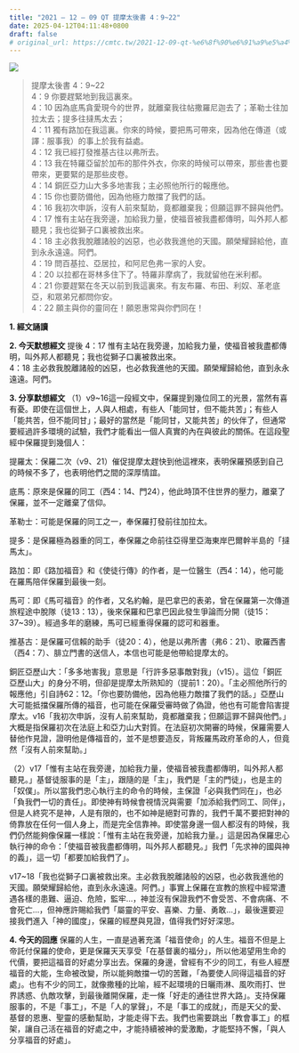 ```yaml
---
title: "2021 – 12 – 09 QT 提摩太後書 4：9~22"
date: 2025-04-12T04:11:48+0800
draft: false
# original_url: https://cmtc.tw/2021-12-09-qt-%e6%8f%90%e6%91%a9%e5%a4%aa%e5%be%8c%e6%9b%b8-4%ef%bc%9a922
---
```


![](/images/qt.jpg)
> 提摩太後書 4：9\~22  
> 4：9 你要趕緊地到我這裏來。  
> 4：10 因為底馬貪愛現今的世界，就離棄我往帖撒羅尼迦去了；革勒士往加拉太去；提多往撻馬太去；  
> 4：11 獨有路加在我這裏。你來的時候，要把馬可帶來，因為他在傳道（或譯：服事我）的事上於我有益處。  
> 4：12 我已經打發推基古往以弗所去。  
> 4：13 我在特羅亞留於加布的那件外衣，你來的時候可以帶來，那些書也要帶來，更要緊的是那些皮卷。  
> 4：14 銅匠亞力山大多多地害我；主必照他所行的報應他。  
> 4：15 你也要防備他，因為他極力敵擋了我們的話。  
> 4：16 我初次申訴，沒有人前來幫助，竟都離棄我；但願這罪不歸與他們。  
> 4：17 惟有主站在我旁邊，加給我力量，使福音被我盡都傳明，叫外邦人都聽見；我也從獅子口裏被救出來。  
> 4：18 主必救我脫離諸般的凶惡，也必救我進他的天國。願榮耀歸給他，直到永永遠遠。阿們。  
> 4：19 問百基拉、亞居拉，和阿尼色弗一家的人安。  
> 4：20 以拉都在哥林多住下了。特羅非摩病了，我就留他在米利都。  
> 4：21 你要趕緊在冬天以前到我這裏來。有友布羅、布田、利奴、革老底亞，和眾弟兄都問你安。  
> 4：22 願主與你的靈同在！願恩惠常與你們同在！

**1. 經文誦讀**

**2.  今天默想經文**
提後 4：17 惟有主站在我旁邊，加給我力量，使福音被我盡都傳明，叫外邦人都聽見；我也從獅子口裏被救出來。  
4：18 主必救我脫離諸般的凶惡，也必救我進他的天國。願榮耀歸給他，直到永永遠遠。阿們。

**3. 分享默想經文**
（1）v9\~16這一段經文中，保羅提到幾位同工的光景，當然有喜有憂。即使在這個世上，人與人相處，有些人「能同甘，但不能共苦」；有些人「能共苦，但不能同甘」；最好的當然是「能同甘，又能共苦」的伙伴了，但通常要經過許多環境的試驗，我們才能看出一個人真實的內在與彼此的關係。在這段聖經中保羅提到幾個人：

提羅太：保羅二次（v9、21）催促提摩太趕快到他這裡來，表明保羅預感到自己的時候不多了，也表明他們之間的深厚情誼。

底馬：原來是保羅的同工（西4：14、門24），他此時頂不住世界的壓力，離棄了保羅，並不一定離棄了信仰。

革勒士：可能是保羅的同工之一，奉保羅打發前往加拉太。

提多：是保羅極為器重的同工，奉保羅之命前往亞得里亞海東岸巴爾幹半島的「撻馬太」。

路加：即《路加福音》和《使徒行傳》的作者，是一位醫生（西4：14），他可能在羅馬陪伴保羅到最後一刻。

馬可：即《馬可福音》的作者，又名約翰，是巴拿巴的表弟，曾在保羅第一次傳道旅程途中脫隊（徒13：13），後來保羅和巴拿巴因此發生爭論而分開（徒15：37\~39）。經過多年的磨練，馬可已經重得保羅的認可和器重。

推基古：是保羅可信賴的助手（徒20：4），他是以弗所書（弗6：21）、歌羅西書（西4：7）、腓立門書的送信人，本信也可能是他帶給提摩太的。

銅匠亞歷山大：「多多地害我」意思是「行許多惡事敵對我」（v15）。這位「銅匠亞歷山大」的身分不明，但卻是提摩太所熟知的（提前1：20）。「主必照他所行的報應他」引自詩62：12。「你也要防備他，因為他極力敵擋了我們的話。」亞歷山大可能抵擋保羅所傳的福音，也可能在保羅受審時做了偽證，他也有可能會陷害提摩太。v16「我初次申訴，沒有人前來幫助，竟都離棄我；但願這罪不歸與他們。」大概是指保羅初次在法庭上和亞力山大對質。在法庭初次開審的時候，保羅需要人替他作見證，證明他是傳福音的，並不是想要造反，背叛羅馬政府革命的人，但竟然「沒有人前來幫助。」

（2）v17「惟有主站在我旁邊，加給我力量，使福音被我盡都傳明，叫外邦人都聽見。」基督徒服事的是「主」，跟隨的是「主」，我們是「主的門徒」，也是主的「奴僕」。所以當我們忠心執行主的命令的時候，主保證「必與我們同在」，也必「負我們一切的責任」。即使神有時候會視情況與需要「加添給我們同工、同伴」，但是人終究不是神，人是有限的，也不如神是絕對可靠的，我們千萬不要把對神的倚靠放在任何一個人身上，而是完全信靠神。即使當身邊一個人都沒有的時候，我們仍然能夠像保羅一樣說：「惟有主站在我旁邊，加給我力量。」這是因為保羅忠心執行神的命令：「使福音被我盡都傳明，叫外邦人都聽見。」我們「先求神的國與神的義」，這一切「都要加給我們了」。

v17\~18「我也從獅子口裏被救出來。主必救我脫離諸般的凶惡，也必救我進他的天國。願榮耀歸給他，直到永永遠遠。阿們。」事實上保羅在宣教的旅程中經常遭遇各樣的患難、逼迫、危險，監牢…，神並沒有保證我們不會受苦、不會病痛、不會死亡…，但神應許賜給我們「屬靈的平安、喜樂、力量、勇敢…」，最後還要迎接我們進入「神的國度」，保羅的經歷與見證，值得我們好好深思。

**4. 今天的回應**
保羅的人生，一直是過著充滿「福音使命」的人生。福音不但是上帝託付保羅的使命，更是保羅天天享受「在基督裏的福分」，所以他渴望用生命的代價，要把這福音的好處分享出去。保羅的身邊，曾經有不少的同工，有些人經歷福音的大能，生命被改變，所以能夠敵擋一切的苦難，「為要使人同得這福音的好處」。也有不少的同工，就像撒種的比喻，經不起環境的日曬雨淋、風吹雨打、世界誘惑、仇敵攻擊，到最後離開保羅，走一條「好走的通往世界大路」。支持保羅服事的，不是「事工」，不是「人的掌聲」，不是「事工的成就」，而是天父的愛、基督的恩惠、聖靈的感動幫助，才能走得下去。我們也需要跳出「教會事工」的框架，讓自己活在福音的好處之中，才能持續被神的愛激勵，才能堅持不懈，「與人分享福音的好處」。
